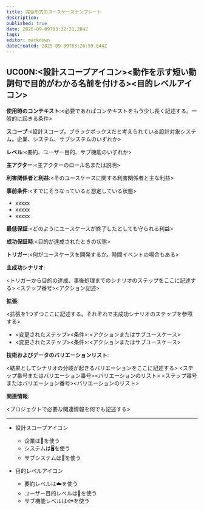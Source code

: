 ```yaml
---
title: 完全形式のユースケーステンプレート
description: 
published: true
date: 2025-09-09T03:32:21.284Z
tags: 
editor: markdown
dateCreated: 2025-09-09T03:26:59.844Z
---
```


## UC00N:<設計スコープアイコン><動作を示す短い動詞句で目的がわかる名前を付ける><目的レベルアイコン>

**使用時のコンテキスト**:<必要であればコンテキストをもう少し長く記述する。一般的に起きる条件>

**スコープ**:<設計スコープ。ブラックボックスだと考えられている設計対象システム。企業、システム、サブシステムのいずれか>

**レベル**:<要約、ユーザー目的、サブ機能のいずれか>

**主アクター**:<主アクターのロール名または説明>

**利害関係者と利益**:<そのユースケースに関する利害関係者と主な利益>

**事前条件**:<すでにそうなっていると想定している状態>

- xxxxx
- xxxxx
- xxxxx

**最低保証**:<どのようにユースケースが終了したとしても守られる利益>

**成功保証時**:<目的が達成されたときの状態>

**トリガー**:<何がユースケースを開発するか。時間イベントの場合もある>

**主成功シナリオ**:

<トリガーから目的の達成、事後処理までのシナリオのステップをここに記述する>
<ステップ番号><アクション記述>

**拡張**:

<拡張を1つずつここに記述する。それぞれで主成功シナリオのステップを参照する>
- <変更されたステップ><条件>:<アクションまたはサブユースケース>
- <変更されたステップ><条件>:<アクションまたはサブユースケース>

**技術およびデータのバリエーションリスト**:

<結果としてシナリオの分岐が起きるバリエーションをここに記述する>
<ステップ番号またはバリエーション番号><バリエーションのリスト>
<ステップ番号またはバリエーション番号><バリエーションのリスト>

**関連情報**:

<プロジェクトで必要な関連情報を何でも記述する>

---

- 設計スコープアイコン
  - 企業は🏢を使う
  - システムは🖥️を使う
  - サブシステムは💾を使う
  
- 目的レベルアイコン
  - 要約レベルは☁️を使う
  - ユーザー目的レベルは🌊を使う
  - サブ機能レベルは🐟を使う
  

 